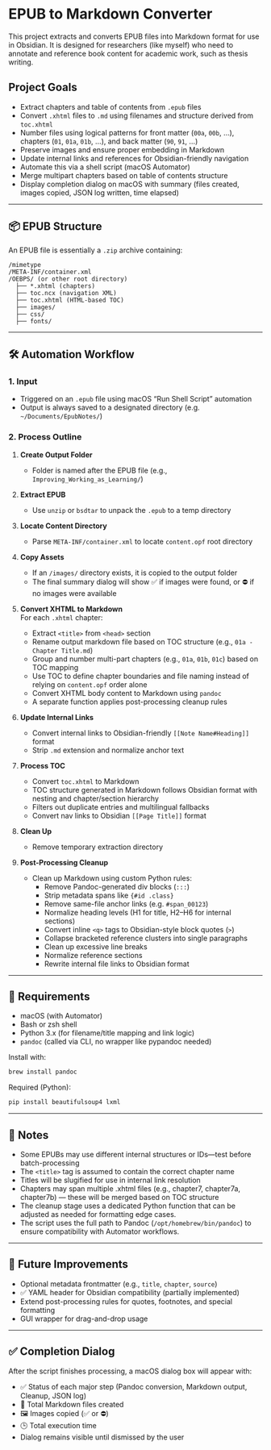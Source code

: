 # EPUB to Markdown Converter

This project extracts and converts EPUB files into Markdown format for use in Obsidian. It is designed for researchers (like myself) who need to annotate and reference book content for academic work, such as thesis writing.

## Project Goals

- Extract chapters and table of contents from `.epub` files
- Convert `.xhtml` files to `.md` using filenames and structure derived from `toc.xhtml`
- Number files using logical patterns for front matter (`00a`, `00b`, …), chapters (`01`, `01a`, `01b`, …), and back matter (`90`, `91`, …)
- Preserve images and ensure proper embedding in Markdown
- Update internal links and references for Obsidian-friendly navigation
- Automate this via a shell script (macOS Automator)
- Merge multipart chapters based on table of contents structure
- Display completion dialog on macOS with summary (files created, images copied, JSON log written, time elapsed)

---

## 📦 EPUB Structure

An EPUB file is essentially a `.zip` archive containing:

```
/mimetype
/META-INF/container.xml
/OEBPS/ (or other root directory)
  ├── *.xhtml (chapters)
  ├── toc.ncx (navigation XML)
  ├── toc.xhtml (HTML-based TOC)
  ├── images/
  ├── css/
  ├── fonts/
```

---

## 🛠️ Automation Workflow

### 1. Input

- Triggered on an `.epub` file using macOS “Run Shell Script” automation
- Output is always saved to a designated directory (e.g. `~/Documents/EpubNotes/`)

### 2. Process Outline

1. **Create Output Folder**  
   - Folder is named after the EPUB file (e.g., `Improving_Working_as_Learning/`)

2. **Extract EPUB**  
   - Use `unzip` or `bsdtar` to unpack the `.epub` to a temp directory

3. **Locate Content Directory**  
   - Parse `META-INF/container.xml` to locate `content.opf` root directory

4. **Copy Assets**  
   - If an `/images/` directory exists, it is copied to the output folder  
   - The final summary dialog will show ✅ if images were found, or ⛔ if no images were available

5. **Convert XHTML to Markdown**  
   For each `.xhtml` chapter:  
   - Extract `<title>` from `<head>` section  
   - Rename output markdown file based on TOC structure (e.g., `01a - Chapter Title.md`)  
   - Group and number multi-part chapters (e.g., `01a`, `01b`, `01c`) based on TOC mapping  
   - Use TOC to define chapter boundaries and file naming instead of relying on `content.opf` order alone  
   - Convert XHTML body content to Markdown using `pandoc`  
   - A separate function applies post-processing cleanup rules

6. **Update Internal Links**  
   - Convert internal links to Obsidian-friendly `[[Note Name#Heading]]` format  
   - Strip `.md` extension and normalize anchor text

7. **Process TOC**  
   - Convert `toc.xhtml` to Markdown  
   - TOC structure generated in Markdown follows Obsidian format with nesting and chapter/section hierarchy  
   - Filters out duplicate entries and multilingual fallbacks  
   - Convert nav links to Obsidian `[[Page Title]]` format

8. **Clean Up**
   - Remove temporary extraction directory

9. **Post-Processing Cleanup**  
   - Clean up Markdown using custom Python rules:
     - Remove Pandoc-generated div blocks (`:::`)
     - Strip metadata spans like `{#id .class}`
     - Remove same-file anchor links (e.g. `#span_00123`)
     - Normalize heading levels (H1 for title, H2–H6 for internal sections)
     - Convert inline `<q>` tags to Obsidian-style block quotes (`>`)
     - Collapse bracketed reference clusters into single paragraphs
     - Clean up excessive line breaks
     - Normalize reference sections
     - Rewrite internal file links to Obsidian format

---

## 🔧 Requirements

- macOS (with Automator)
- Bash or zsh shell
- Python 3.x (for filename/title mapping and link logic)
- `pandoc` (called via CLI, no wrapper like pypandoc needed)

Install with:
```bash
brew install pandoc
```

Required (Python):
```bash
pip install beautifulsoup4 lxml
```

---

## 🧠 Notes

- Some EPUBs may use different internal structures or IDs—test before batch-processing
- The `<title>` tag is assumed to contain the correct chapter name
- Titles will be slugified for use in internal link resolution
- Chapters may span multiple .xhtml files (e.g., chapter7, chapter7a, chapter7b) — these will be merged based on TOC structure
- The cleanup stage uses a dedicated Python function that can be adjusted as needed for formatting edge cases.
 - The script uses the full path to Pandoc (`/opt/homebrew/bin/pandoc`) to ensure compatibility with Automator workflows.

---

## 🚀 Future Improvements

- Optional metadata frontmatter (e.g., `title`, `chapter`, `source`)
- ✅ YAML header for Obsidian compatibility (partially implemented)
- Extend post-processing rules for quotes, footnotes, and special formatting
- GUI wrapper for drag-and-drop usage

---

## ✅ Completion Dialog

After the script finishes processing, a macOS dialog box will appear with:

- ✅ Status of each major step (Pandoc conversion, Markdown output, Cleanup, JSON log)
- 📄 Total Markdown files created
- 🖼️ Images copied (✅ or ⛔)
- 🕒 Total execution time
- Dialog remains visible until dismissed by the user